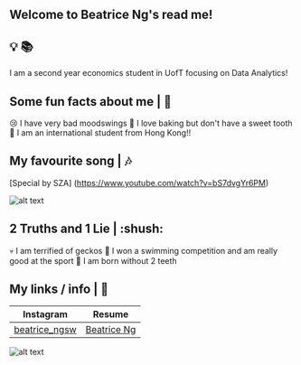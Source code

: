 ## Welcome to Beatrice Ng's read me!
## :bulb: :books:
I am a second year economics student in UofT focusing on Data Analytics! 

## Some fun facts about me | :woman: 
:cry: I have very bad moodswings 
:cookie: I love baking but don't have a sweet tooth 
:house_with_garden: I am an international student from Hong Kong!!

## My favourite song | :notes:
[Special by SZA] (https://www.youtube.com/watch?v=bS7dvgYr6PM)

![alt text](https://i1.sndcdn.com/artworks-agKkGQSM4sKxWZyL-KemsNg-t500x500.png) 

## 2 Truths and 1 Lie | :shush:
:skull: I am terrified of geckos
🔫 I won a swimming competition and am really good at the sport
:anger: I am born without 2 teeth

## My links / info | 🔗
| Instagram | Resume |
| --------------- | --------------- | 
| [beatrice_ngsw](https://www.instagram.com/beatrice_ngsw/) | [Beatrice Ng](https://docs.google.com/document/d/17zPrWPVWn-NODebwGQ4SH9MFygSxD3VQ/edit)|


![alt text](https://www.starimagingindia.com/blog/wp-content/uploads/2018/08/feeling-tired-all-the-time.jpg)

